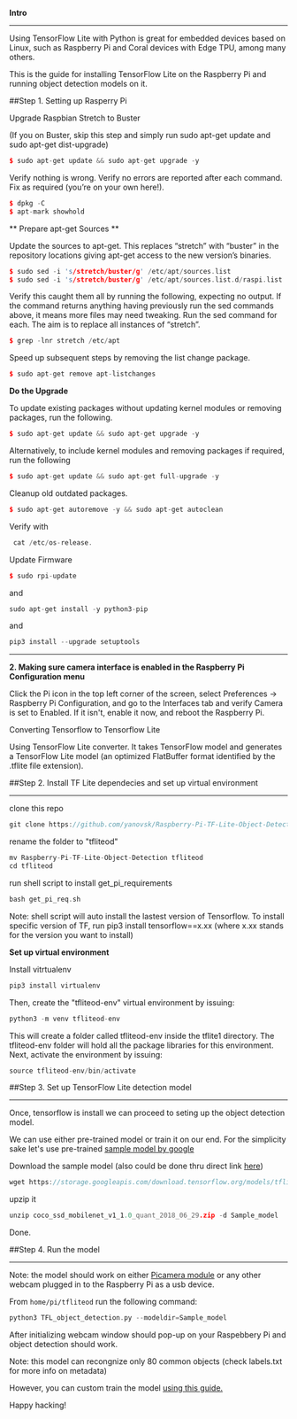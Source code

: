 **Intro**

---

Using TensorFlow Lite with Python is great for embedded devices based on Linux, such as Raspberry Pi and Coral devices with Edge TPU, among many others. 

This is the guide for installing TensorFlow Lite on the Raspberry Pi and running object detection models on it.

##Step 1. Setting up Rasperry Pi

Upgrade Raspbian Stretch to Buster

(If you on Buster, skip this step and simply run sudo apt-get update and sudo apt-get dist-upgrade)

```cpp
$ sudo apt-get update && sudo apt-get upgrade -y
```

Verify nothing is wrong. Verify no errors are reported after each command. Fix as required (you’re on your own here!).

```cpp
$ dpkg -C
$ apt-mark showhold
```

** Prepare apt-get Sources **

Update the sources to apt-get. This replaces “stretch” with “buster” in the repository locations giving apt-get access to the new version’s binaries.

```cpp
$ sudo sed -i 's/stretch/buster/g' /etc/apt/sources.list    
$ sudo sed -i 's/stretch/buster/g' /etc/apt/sources.list.d/raspi.list
```

Verify this caught them all by running the following, expecting no output. If the command returns anything having previously run the sed commands above, it means more files may need tweaking. Run the sed command for each. The aim is to replace all instances of “stretch”.

```cpp
$ grep -lnr stretch /etc/apt
```

Speed up subsequent steps by removing the list change package.

```cpp
$ sudo apt-get remove apt-listchanges
```

**Do the Upgrade**

To update existing packages without updating kernel modules or removing packages, run the following.

```cpp
$ sudo apt-get update && sudo apt-get upgrade -y
```

Alternatively, to include kernel modules and removing packages if required, run the following 

```cpp
$ sudo apt-get update && sudo apt-get full-upgrade -y
```

Cleanup old outdated packages.

```cpp
$ sudo apt-get autoremove -y && sudo apt-get autoclean
```

Verify with

```cpp
 cat /etc/os-release.
```

Update Firmware

```cpp
$ sudo rpi-update
```

and

```cpp
sudo apt-get install -y python3-pip
```

and

```cpp
pip3 install --upgrade setuptools
```

---

**2. Making sure camera interface is enabled in the Raspberry Pi Configuration menu**

Click the Pi icon in the top left corner of the screen, select Preferences -> Raspberry Pi Configuration, and go to the Interfaces tab and verify Camera is set to Enabled. If it isn't, enable it now, and reboot the Raspberry Pi.

Converting Tensorflow to Tensorflow Lite

Using TensorFlow Lite converter. It takes TensorFlow model and generates a TensorFlow Lite model (an optimized FlatBuffer format identified by the .tflite file extension).

##Step 2. Install TF Lite dependecies and set up virtual environment

---

clone this repo

```cpp
git clone https://github.com/yanovsk/Raspberry-Pi-TF-Lite-Object-Detection
```

rename the folder to "tfliteod"

```cpp
mv Raspberry-Pi-TF-Lite-Object-Detection tfliteod
cd tfliteod
```

run shell script to install get_pi_requirements

```cpp
bash get_pi_req.sh
```

Note: shell script will auto install the lastest version of Tensorflow. To install specific version of TF, run pip3 install tensorflow==x.xx (where x.xx stands for the version you want to install)

**Set up virtual environment**

Install vitrtualenv

```cpp
pip3 install virtualenv 
```

Then, create the "tfliteod-env" virtual environment by issuing:

```cpp
python3 -m venv tfliteod-env
```

This will create a folder called tfliteod-env inside the tflite1 directory. The tfliteod-env folder will hold all the package libraries for this environment. Next, activate the environment by issuing:

```cpp
source tfliteod-env/bin/activate
```

##Step 3. Set up TensorFlow Lite detection model

---

Once, tensorflow is install we can proceed to seting up the object detection model. 

We can use either pre-trained model or train it on our end. For the simplicity sake let's use pre-trained [sample model by google](https://www.tensorflow.org/lite/examples/object_detection/overview)

Download the sample model (also could be done thru direct link [here](https://tfhub.dev/tensorflow/lite-model/ssd_mobilenet_v1/1/metadata/1?lite-format=tflite))

```cpp
wget https://storage.googleapis.com/download.tensorflow.org/models/tflite/coco_ssd_mobilenet_v1_1.0_quant_2018_06_29.zip
```

upzip it 

```cpp
unzip coco_ssd_mobilenet_v1_1.0_quant_2018_06_29.zip -d Sample_model
```

Done.

##Step 4. Run the model

---

Note: the model should work on either [Picamera module](https://projects.raspberrypi.org/en/projects/getting-started-with-picamera) or any other webcam plugged in to the Raspberry Pi as a usb device. 

From ```home/pi/tfliteod``` run the following command:

```cpp
python3 TFL_object_detection.py --modeldir=Sample_model
```

After initializing  webcam window should pop-up on your Raspebbery Pi and object detection should work.

Note: this model can recongnize only 80 common objects (check labels.txt for more info on metadata)

However, you can custom train the model [using this guide.](https://github.com/EdjeElectronics/TensorFlow-Lite-Object-Detection-on-Android-and-Raspberry-Pi#part-1---how-to-train-convert-and-run-custom-tensorflow-lite-object-detection-models-on-windows-10)

Happy hacking!
